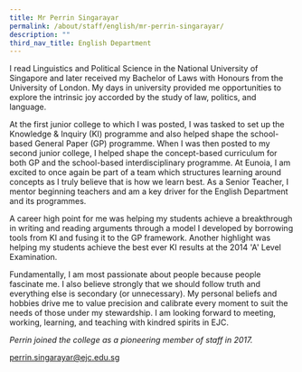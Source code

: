 ```yaml
---
title: Mr Perrin Singarayar
permalink: /about/staff/english/mr-perrin-singarayar/
description: ""
third_nav_title: English Department
---
```



I read Linguistics and Political Science in the National University of Singapore and later received my Bachelor of Laws with Honours from the University of London. My days in university provided me opportunities to explore the intrinsic joy accorded by the study of law, politics, and language.

At the first junior college to which I was posted, I was tasked to set up the Knowledge & Inquiry (KI) programme and also helped shape the school-based General Paper (GP) programme. When I was then posted to my second junior college, I helped shape the concept-based curriculum for both GP and the school-based interdisciplinary programme. At Eunoia, I am excited to once again be part of a team which structures learning around concepts as I truly believe that is how we learn best. As a Senior Teacher, I mentor beginning teachers and am a key driver for the English Department and its programmes.

A career high point for me was helping my students achieve a breakthrough in writing and reading arguments through a model I developed by borrowing tools from KI and fusing it to the GP framework. Another highlight was helping my students achieve the best ever KI results at the 2014 'A' Level Examination.

Fundamentally, I am most passionate about people because people fascinate me. I also believe strongly that we should follow truth and everything else is secondary (or unnecessary). My personal beliefs and hobbies drive me to value precision and calibrate every moment to suit the needs of those under my stewardship. I am looking forward to meeting, working, learning, and teaching with kindred spirits in EJC.

_Perrin joined the college as a pioneering member of staff in 2017._

[perrin.singarayar@ejc.edu.sg](mailto:perrin.singarayar@ejc.edu.sg)